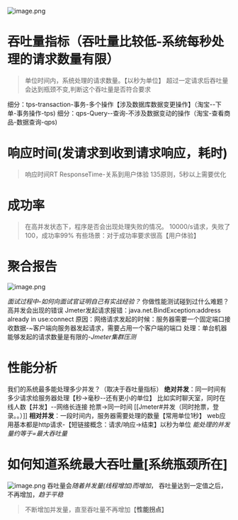![image.png](https://gitee.com/sinoeast/imgs/raw/master/20230210164827.png)

# 吞吐量指标（吞吐量比较低-系统每秒处理的请求数量有限）

> 单位时间内，系统处理的请求数量。【以秒为单位】 超过一定请求后吞吐量会达到瓶颈不变,判断这个吞吐量是否符合要求

细分：tps-transaction-事务-多个操作【涉及数据库数据变更操作】（淘宝--下单-事务操作-tps)
细分：qps-Query--查询-不涉及数据变动的操作（淘宝-查看商品-数据查询-qps)

# 响应时间(发请求到收到请求响应，耗时)

> 响应时间RT ResponseTime-关系到用户体验 135原则，5秒以上需要优化

# 成功率
> 在高并发状态下，程序是否会出现处理失败的情况。
10000/s请求，失败了100，成功率99%
有些场景：对于成功率要求很高【用户体验】

# 聚合报告
![image.png](https://gitee.com/sinoeast/imgs/raw/master/20230210165412.png)

*面试过程中-如何向面试官证明自己有实战经验？*
你做性能测试碰到过什么难题？
高并发会出现的错误
Jmeter发起请求报错：java.net.BindException:address already in use:connect
原因：网络请求发起的时候：服务器需要一个固定端口接收数据-~客户端向服务器发起请求，需要占用一个客户端的端口
处理：单台机器能够发起的请求数量是有限的-*Jmeter集群压测*


# 性能分析
我们的系统最多能处理多少并发？（取决于吞吐量指标）
**绝对并发**：同一时间有多少请求给服务器处理【秒->毫秒--还有更小的单位】
比如实时聊天室，同时在线人数【并发】--网络长连接
抢票->同一时间  [[Jmeter#并发（同时抢票，登录。。）]]
**相对并发**：一段时间内，服务器需要处理的数量【常用单位1秒】
web应用基本都是http请求-【短链接概念：请求/响应->结束】以秒为单位
*能处理的并发量约等于=最大吞吐量*

# 如何知道系统最大吞吐量[系统瓶颈所在]
![image.png](https://gitee.com/sinoeast/imgs/raw/master/20230210171449.png)
吞吐量会*随着并发量(线程增加)而增加*，
吞吐量达到一定值之后，不再增加，*趋于平稳*
> 不断增加并发量，直至吞吐量不再增加【**性能拐点**】

